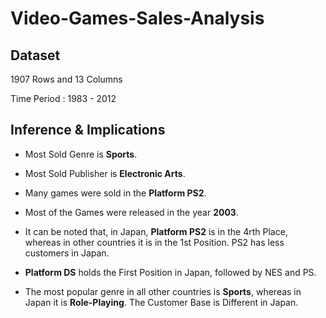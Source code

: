 # Video-Games-Sales-Analysis

## Dataset
1907 Rows and 13 Columns 

Time Period : 1983 - 2012

## Inference & Implications
 - Most Sold Genre is **Sports**.

 - Most Sold Publisher is **Electronic Arts**.

 - Many games were sold in the **Platform PS2**.

 -	Most of the Games were released in the year **2003**.

 - It can be noted that, in Japan, **Platform PS2** is in the 4rth Place, whereas in other countries it is in the 1st Position. PS2 has less customers in Japan.

 - **Platform DS** holds the First Position in Japan, followed by NES and PS.

 - The most popular genre in all other countries is **Sports**, whereas in Japan it is **Role-Playing**. The Customer Base is Different in Japan.

